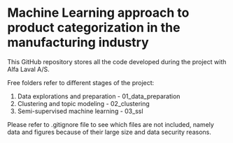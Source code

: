 # Machine Learning approach to product categorization in the manufacturing industry

This GitHub repository stores all the code developed during the project with Alfa Laval A/S.

Free folders refer to different stages of the project:
1. Data explorations and preparation - 01_data_preparation
2. Clustering and topic modeling - 02_clustering
3. Semi-supervised machine learning - 03_ssl

Please refer to .gitignore file to see which files are not included, namely data and figures because of their large size and data security reasons. 
